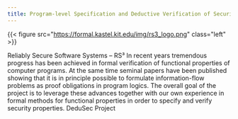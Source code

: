 ```yaml
---
title: Program-level Specification and Deductive Verification of Security Properties
---
```


{{< figure src="https://formal.kastel.kit.edu/img/rs3_logo.png" class="left" >}}

Reliably Secure Software Systems – RS³ In recent years tremendous
progress has been achieved in formal verification of functional
properties of computer programs. At the same time seminal papers have
been published showing that it is in principle possible to formulate
information-flow problems as proof obligations in program logics. The
overall goal of the project is to leverage these advances together
with our own experience in formal methods for functional properties in
order to specify and verify security properties. DeduSec Project
